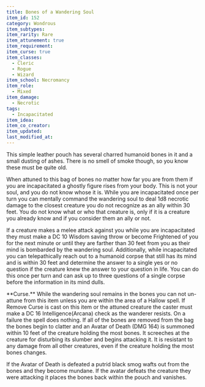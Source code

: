 ```yaml
---
title: Bones of a Wandering Soul
item_id: 152
category: Wondrous
item_subtypes:
item_rarity: Rare
item_attunement: true
item_requirement:
item_curse: true
item_classes:
  - Cleric
  - Rogue
  - Wizard
item_school: Necromancy
item_role:
  - Mixed
item_damage:
  - Necrotic
tags:
  - Incapacitated
item_idea:
item_co_creator:
item_updated:
last_modified_at:
---
```


This simple leather pouch has several charred humanoid bones in it and a small dusting of ashes. There is no smell of smoke though, so you know these must be quite old.

When attuned to this bag of bones no matter how far you are from them if you are incapacitated a ghostly figure rises from your body. This is not your soul, and you do not know whose it is.
While you are incapacitated once per turn you can mentally command the wandering soul to deal 1d8 necrotic damage to the closest creature you do not recognize as an ally within 30 feet. You do not know what or who that creature is, only if it is a creature you already know and if you consider them an ally or not.

If a creature makes a melee attack against you while you are incapacitated they must make a DC 10 Wisdom saving throw or become Frightened of you for the next minute or until they are farther than 30 feet from you as their mind is bombarded by the wandering soul.
Additionally, while incapacitated you can telepathically reach out to a humanoid corpse that still has its mind and is within 30 feet and determine the answer to a single yes or no question if the creature knew the answer to your question in life. You can do this once per turn and can ask up to three questions of a single corpse before the information in its mind dulls.
<!--excerpt-->
<section id="curse">
**Curse.** While the wandering soul remains in the bones you can not un-attune from this item unless you are within the area of a Hallow spell. If Remove Curse is cast on this item or the attuned creature the caster must make a DC 16 Intelligence(Arcana) check as the wanderer resists. On a failure the spell does nothing.
If all of the bones are removed from the bag the bones begin to clatter and an Avatar of Death (DMG 164) is summoned within 10 feet of the creature holding the most bones. It screeches at the creature for disturbing its slumber and begins attacking it. It is resistant to any damage from all other creatures, even if the creature holding the most bones changes.

If the Avatar of Death is defeated a putrid black smog wafts out from the bones and they become mundane. If the avatar defeats the creature they were attacking it places the bones back within the pouch and vanishes.
</section>
